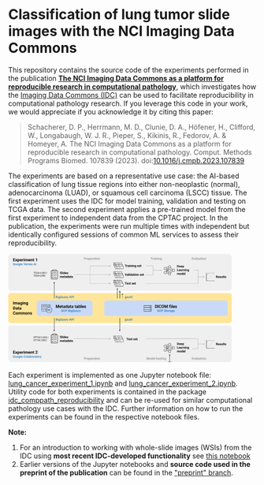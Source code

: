 # Classification of lung tumor slide images with the NCI Imaging Data Commons

This repository contains the source code of the experiments performed in the publication [**The NCI Imaging Data Commons as a platform for reproducible research in computational pathology**](https://doi.org/10.1016/j.cmpb.2023.107839), which investigates how the [Imaging Data Commons (IDC)](https://portal.imaging.datacommons.cancer.gov/) can be used to facilitate reproducibility in computational pathology research. If you leverage this code in your work, we would appreciate if you acknowledge it by citing this paper:

> Schacherer, D. P., Herrmann, M. D., Clunie, D. A., Höfener, H., Clifford, W., Longabaugh, W. J. R., Pieper, S., Kikinis, R., Fedorov, A. & Homeyer, A. The NCI Imaging Data Commons as a platform for reproducible research in computational pathology. Comput. Methods Programs Biomed. 107839 (2023). doi:[10.1016/j.cmpb.2023.107839](https://doi.org/10.1016/j.cmpb.2023.107839)

The experiments are based on a representative use case: the AI-based classification of lung tissue regions into either non-neoplastic (normal), adenocarcinoma (LUAD), or squamous cell carcinoma (LSCC) tissue. The first experiment uses the IDC for model training, validation and testing on TCGA data. The second experiment applies a pre-trained model from the first experiment to independent data from the CPTAC project. In the publication, the experiments were run multiple times with independent but identically configured sessions of common ML services to assess their reproducibility.

<img src="assets/workflow.png"  width="90%" height="90%">

Each experiment is implemented as one Jupyter notebook file: [lung_cancer_experiment_1.ipynb](lung_cancer_experiment_1.ipynb) and [lung_cancer_experiment_2.ipynb](lung_cancer_experiment_2.ipynb). 
Utility code for both experiments is contained in the package [idc_comppath_reproducibility](idc_comppath_reproducibility/) and can be re-used for similar computational pathology use cases with the IDC. Further information on how to run the experiments can be found in the respective notebook files.

**Note:** 
1. For an introduction to working with whole-slide images (WSIs) from the IDC using **most recent IDC-developed functionality** see [this notebook](https://github.com/ImagingDataCommons/IDC-Tutorials/blob/master/notebooks/pathomics/getting_started_with_digital_pathology.ipynb)
2. Earlier versions of the Jupyter notebooks and **source code used in the preprint of the publication** can be found in the ["preprint" branch](
https://github.com/ImagingDataCommons/idc-comppath-reproducibility/tree/preprint).
